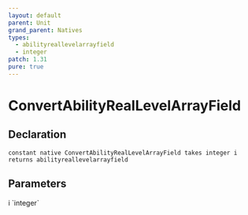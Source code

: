 ```yaml
---
layout: default
parent: Unit
grand_parent: Natives
types:
  - abilityreallevelarrayfield
  - integer
patch: 1.31
pure: true
---
```


# ConvertAbilityRealLevelArrayField

## Declaration

```
constant native ConvertAbilityRealLevelArrayField takes integer i returns abilityreallevelarrayfield
```

## Parameters
<dl>
  <dt>i `integer`</dt>
  <dd></dd>
</dl>